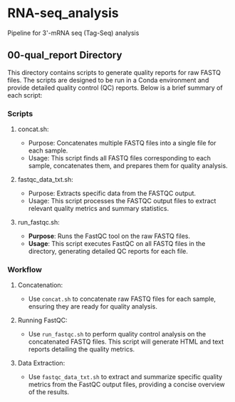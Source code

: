 # RNA-seq_analysis
Pipeline for 3'-mRNA seq (Tag-Seq) analysis

## 00-qual_report Directory

This directory contains scripts to generate quality reports for raw FASTQ files. The scripts are designed to be run in a Conda environment and provide detailed quality control (QC) reports. Below is a brief summary of each script:

### Scripts

1. concat.sh:
   - Purpose: Concatenates multiple FASTQ files into a single file for each sample.
   - Usage: This script finds all FASTQ files corresponding to each sample, concatenates them, and prepares them for quality analysis.

2. fastqc_data_txt.sh:
   - Purpose: Extracts specific data from the FASTQC output.
   - Usage: This script processes the FASTQC output files to extract relevant quality metrics and summary statistics.

3. run_fastqc.sh:
   - **Purpose**: Runs the FastQC tool on the raw FASTQ files.
   - **Usage**: This script executes FastQC on all FASTQ files in the directory, generating detailed QC reports for each file.

### Workflow

1. Concatenation:
   - Use `concat.sh` to concatenate raw FASTQ files for each sample, ensuring they are ready for quality analysis.

2. Running FastQC:
   - Use `run_fastqc.sh` to perform quality control analysis on the concatenated FASTQ files. This script will generate HTML and text reports detailing the quality metrics.

3. Data Extraction:
   - Use `fastqc_data_txt.sh` to extract and summarize specific quality metrics from the FastQC output files, providing a concise overview of the results.



